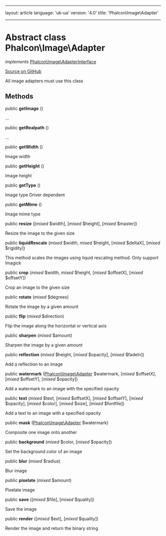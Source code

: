 * * *

layout: article language: 'uk-ua' version: '4.0' title: 'Phalcon\Image\Adapter'

* * *

# Abstract class **Phalcon\Image\Adapter**

*implements* [Phalcon\Image\AdapterInterface](/4.0/en/api/Phalcon_Image_AdapterInterface)

<a href="https://github.com/phalcon/cphalcon/tree/v4.0.0/phalcon/image/adapter.zep" class="btn btn-default btn-sm">Source on GitHub</a>

All image adapters must use this class

## Methods

public **getImage** ()

...

public **getRealpath** ()

...

public **getWidth** ()

Image width

public **getHeight** ()

Image height

public **getType** ()

Image type Driver dependent

public **getMime** ()

Image mime type

public **resize** ([*mixed* $width], [*mixed* $height], [*mixed* $master])

Resize the image to the given size

public **liquidRescale** (*mixed* $width, *mixed* $height, [*mixed* $deltaX], [*mixed* $rigidity])

This method scales the images using liquid rescaling method. Only support Imagick

public **crop** (*mixed* $width, *mixed* $height, [*mixed* $offsetX], [*mixed* $offsetY])

Crop an image to the given size

public **rotate** (*mixed* $degrees)

Rotate the image by a given amount

public **flip** (*mixed* $direction)

Flip the image along the horizontal or vertical axis

public **sharpen** (*mixed* $amount)

Sharpen the image by a given amount

public **reflection** (*mixed* $height, [*mixed* $opacity], [*mixed* $fadeIn])

Add a reflection to an image

public **watermark** ([Phalcon\Image\Adapter](/4.0/en/api/Phalcon_Image_Adapter) $watermark, [*mixed* $offsetX], [*mixed* $offsetY], [*mixed* $opacity])

Add a watermark to an image with the specified opacity

public **text** (*mixed* $text, [*mixed* $offsetX], [*mixed* $offsetY], [*mixed* $opacity], [*mixed* $color], [*mixed* $size], [*mixed* $fontfile])

Add a text to an image with a specified opacity

public **mask** ([Phalcon\Image\Adapter](/4.0/en/api/Phalcon_Image_Adapter) $watermark)

Composite one image onto another

public **background** (*mixed* $color, [*mixed* $opacity])

Set the background color of an image

public **blur** (*mixed* $radius)

Blur image

public **pixelate** (*mixed* $amount)

Pixelate image

public **save** ([*mixed* $file], [*mixed* $quality])

Save the image

public **render** ([*mixed* $ext], [*mixed* $quality])

Render the image and return the binary string